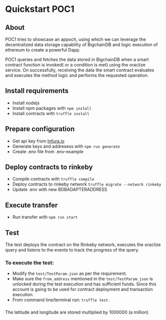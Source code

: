 # Quickstart POC1

## About

POC1 tries to showcase an appoch, using which we can leverage the decentralized data storage capability of BigchainDB and logic execution of ethereum to create a powerful Dapp.

POC1 queries and fetches the data stored in BigchainDB when a smart contract function is invoked( or a condition is met) using the oraclize service.
On successfully, receiving the data the smart contract evaluates and executes the method logic and performs the requested operation.

## Install requirements

- Install nodejs
- Install npm packages with `npm install`
- Install contracts with `truffle install`

## Prepare configuration

- Get api key from [Infura.io](https://infura.io/)
- Generate keys and addresess with `npm run generate`
- Create .env file from .env-example

## Deploy contracts to rinkeby

- Compile contracts with `truffle compile`
- Deploy contracts to rinkeby network `truffle migrate --network rinkeby`
- Update .env with new BDBADAPTERADDRESS

## Execute transfer

- Run transfer with `npm run start`

## Test

The test deploys the contract on the Rinkeby network, executes the oraclize query and listens to the events to track the progress of the query.

### To execute the test:

- Modify the `test/TestParam.json` as per the requirement.
- Make sure the `from_address` mentioned in the `test/TestParam.json` is unlocked during the test execution and has sufficient funds. Since this account is going to be used for contract deployment and transaction execution.
- From command line/terminal run: `truffle test`.

###
The latitude and longitude are stored multiplied by 1000000 (a million)